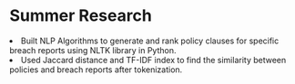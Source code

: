 # Summer Research
<li> Built NLP Algorithms to generate and rank policy clauses for specific breach reports using NLTK library in Python.
<li>Used Jaccard distance and TF-IDF index to find the similarity between policies and breach reports after tokenization.
